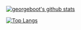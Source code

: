 [![georgeboot's github stats](https://github-readme-stats.vercel.app/api?username=georgeboot&show_icons=true&theme=default&count_private=true)](https://github.com/anuraghazra/github-readme-stats)

[![Top Langs](https://github-readme-stats.vercel.app/api/top-langs/?username=georgeboot)](https://github.com/anuraghazra/github-readme-stats)